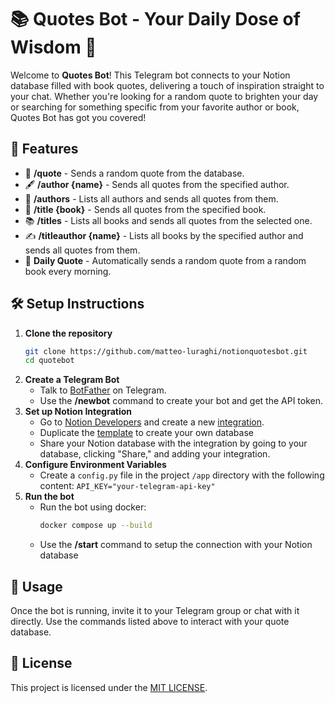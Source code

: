# 📚 Quotes Bot - Your Daily Dose of Wisdom 📖

Welcome to **Quotes Bot**! This Telegram bot connects to your Notion database filled with book quotes, delivering a touch of inspiration straight to your chat. Whether you're looking for a random quote to brighten your day or searching for something specific from your favorite author or book, Quotes Bot has got you covered!

## 🚀 Features

- 🎲 **/quote** - Sends a random quote from the database.
- 🖋️ **/author {name}** - Sends all quotes from the specified author.
- 📝 **/authors** - Lists all authors and sends all quotes from them.
- 📖 **/title {book}** - Sends all quotes from the specified book.
- 📚 **/titles** - Lists all books and sends all quotes from the selected one.
- ✍️  **/titleauthor {name}** - Lists all books by the specified author and sends all quotes from them.
- 📅 **Daily Quote** - Automatically sends a random quote from a random book every morning.

## 🛠️ Setup Instructions

1. **Clone the repository**
   ```bash
   git clone https://github.com/matteo-luraghi/notionquotesbot.git
   cd quotebot
   ```
2. **Create a Telegram Bot**
   - Talk to [BotFather](https://telegram.me/BotFather) on Telegram.
   - Use the **/newbot** command to create your bot and get the API token.
3. **Set up Notion Integration**
   - Go to [Notion Developers](https://developers.notion.com/) and create a new [integration](https://www.notion.so/profile/integrations).
   - Duplicate the [template](https://cold-market-982.notion.site/795b385cfa41464fac7c1106d436b1a7?v=818bdc289cda47458f4e0fd676738134&pvs=4) to create your own database
   - Share your Notion database with the integration by going to your database, clicking "Share," and adding your integration.
4. **Configure Environment Variables**
   - Create a `config.py` file in the project `/app` directory with the following content: `API_KEY="your-telegram-api-key"`
5. **Run the bot**
   - Run the bot using docker:
     ```bash
     docker compose up --build
     ```
   - Use the **/start** command to setup the connection with your Notion database

## 🌟 Usage

Once the bot is running, invite it to your Telegram group or chat with it directly. Use the commands listed above to interact with your quote database.

## 📝 License

This project is licensed under the [MIT LICENSE](https://github.com/matteo-luraghi/notionquotesbot/blob/master/LICENSE).
